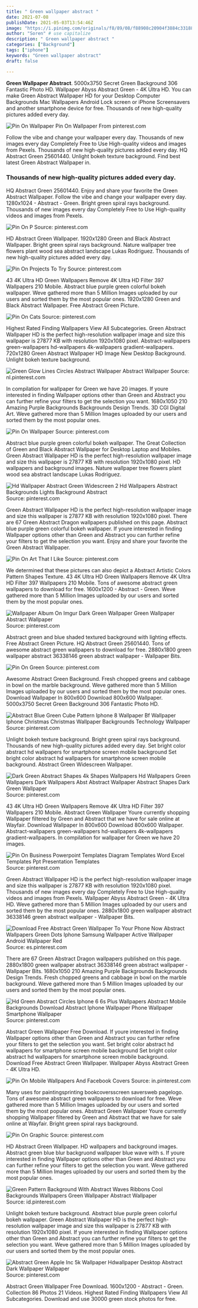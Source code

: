 ```yaml
---
title: " Green wallpaper abstract "
date: 2021-07-08
publishDate: 2021-05-03T13:54:46Z
image: "https://i.pinimg.com/originals/f8/89/08/f88908c20904f3884c331881c0124463.jpg"
author: "Soren" # use capitalize
description: " Green wallpaper abstract "
categories: ["Background"]
tags: ["iphone"]
keywords: "Green wallpaper abstract"
draft: false

---
```



**Green Wallpaper Abstract**. 5000x3750 Secret Green Background 306 Fantastic Photo HD. Wallpaper Abyss Abstract Green - 4K Ultra HD. You can make Green Abstract Wallpaper HD for your Desktop Computer Backgrounds Mac Wallpapers Android Lock screen or iPhone Screensavers and another smartphone device for free. Thousands of new high-quality pictures added every day.

![Pin On Wallpaper](https://i.pinimg.com/originals/42/a2/8a/42a28a669e4f1549f646379300a2289a.jpg "Pin On Wallpaper")
Pin On Wallpaper From pinterest.com


Follow the vibe and change your wallpaper every day. Thousands of new images every day Completely Free to Use High-quality videos and images from Pexels. Thousands of new high-quality pictures added every day. HQ Abstract Green 25601440. Unlight bokeh texture background. Find best latest Green Abstract Wallpaper in.

### Thousands of new high-quality pictures added every day.

HQ Abstract Green 25601440. Enjoy and share your favorite the Green Abstract Wallpaper. Follow the vibe and change your wallpaper every day. 1280x1024 - Abstract - Green. Bright green spiral rays background. Thousands of new images every day Completely Free to Use High-quality videos and images from Pexels.


![Pin On P](https://i.pinimg.com/originals/9a/4f/b5/9a4fb5f157b85605c3753d9319a1be33.jpg "Pin On P")
Source: pinterest.com

HD Abstract Green Wallpaper. 1920x1280 Green and Black Abstract Wallpaper. Bright green spiral rays background. Nature wallpaper tree flowers plant wood sea abstract landscape Lukas Rodriguez. Thousands of new high-quality pictures added every day.

![Pin On Projects To Try](https://i.pinimg.com/originals/fa/fe/54/fafe540761a01656f60d40405616bf73.jpg "Pin On Projects To Try")
Source: pinterest.com

43 4K Ultra HD Green Wallpapers Remove 4K Ultra HD Filter 397 Wallpapers 210 Mobile. Abstract blue purple green colorful bokeh wallpaper. Weve gathered more than 5 Million Images uploaded by our users and sorted them by the most popular ones. 1920x1280 Green and Black Abstract Wallpaper. Free Abstract Green Picture.

![Pin On Cats](https://i.pinimg.com/originals/d6/a8/72/d6a872de10692b65ab0b1a68edc9800a.jpg "Pin On Cats")
Source: pinterest.com

Highest Rated Finding Wallpapers View All Subcategories. Green Abstract Wallpaper HD is the perfect high-resolution wallpaper image and size this wallpaper is 27877 KB with resolution 1920x1080 pixel. Abstract-wallpapers green-wallpapers hd-wallpapers 4k-wallpapers gradient-wallpapers. 720x1280 Green Abstract Wallpaper HD Image New Desktop Background. Unlight bokeh texture background.

![Green Glow Lines Circles Abstract Wallpaper Abstract Wallpaper](https://i.pinimg.com/originals/fb/6b/4c/fb6b4c04c814e3a8771f87bf2b1bd547.jpg "Green Glow Lines Circles Abstract Wallpaper Abstract Wallpaper")
Source: nl.pinterest.com

In compilation for wallpaper for Green we have 20 images. If youre interested in finding Wallpaper options other than Green and Abstract you can further refine your filters to get the selection you want. 1680x1050 210 Amazing Purple Backgrounds Backgrounds Design Trends. 3D CGI Digital Art. Weve gathered more than 5 Million Images uploaded by our users and sorted them by the most popular ones.

![Pin On Wallpaper](https://i.pinimg.com/originals/42/a2/8a/42a28a669e4f1549f646379300a2289a.jpg "Pin On Wallpaper")
Source: pinterest.com

Abstract blue purple green colorful bokeh wallpaper. The Great Collection of Green and Black Abstract Wallpaper for Desktop Laptop and Mobiles. Green Abstract Wallpaper HD is the perfect high-resolution wallpaper image and size this wallpaper is 27877 KB with resolution 1920x1080 pixel. HD wallpapers and background images. Nature wallpaper tree flowers plant wood sea abstract landscape Lukas Rodriguez.

![Hd Wallpaper Abstract Green Widescreen 2 Hd Wallpapers Abstract Backgrounds Lights Background Abstract](https://i.pinimg.com/originals/31/e8/cb/31e8cb88e37b2ba0729a949259714dd1.jpg "Hd Wallpaper Abstract Green Widescreen 2 Hd Wallpapers Abstract Backgrounds Lights Background Abstract")
Source: pinterest.com

Green Abstract Wallpaper HD is the perfect high-resolution wallpaper image and size this wallpaper is 27877 KB with resolution 1920x1080 pixel. There are 67 Green Abstract Dragon wallpapers published on this page. Abstract blue purple green colorful bokeh wallpaper. If youre interested in finding Wallpaper options other than Green and Abstract you can further refine your filters to get the selection you want. Enjoy and share your favorite the Green Abstract Wallpaper.

![Pin On Art That I Like](https://i.pinimg.com/originals/a3/4e/1a/a34e1a56d7de95eb10c7a94c1c1d1ea2.jpg "Pin On Art That I Like")
Source: pinterest.com

We determined that these pictures can also depict a Abstract Artistic Colors Pattern Shapes Texture. 43 4K Ultra HD Green Wallpapers Remove 4K Ultra HD Filter 397 Wallpapers 210 Mobile. Tons of awesome abstract green wallpapers to download for free. 1600x1200 - Abstract - Green. Weve gathered more than 5 Million Images uploaded by our users and sorted them by the most popular ones.

![Wallpaper Album On Imgur Dark Green Wallpaper Green Wallpaper Abstract Wallpaper](https://i.pinimg.com/originals/13/19/7a/13197a60f3641722486118d311b3d468.jpg "Wallpaper Album On Imgur Dark Green Wallpaper Green Wallpaper Abstract Wallpaper")
Source: pinterest.com

Abstract green and blue shaded textured background with lighting effects. Free Abstract Green Picture. HQ Abstract Green 25601440. Tons of awesome abstract green wallpapers to download for free. 2880x1800 green wallpaper abstract 36338146 green abstract wallpaper - Wallpaper Bits.

![Pin On Green](https://i.pinimg.com/originals/ee/36/bb/ee36bba761e74b7f65fc618f8f98b719.jpg "Pin On Green")
Source: pinterest.com

Awesome Abstract Green Background. Fresh chopped greens and cabbage in bowl on the marble background. Weve gathered more than 5 Million Images uploaded by our users and sorted them by the most popular ones. Download Wallpaper In 800x600 Download 800x600 Wallpaper. 5000x3750 Secret Green Background 306 Fantastic Photo HD.

![Abstract Blue Green Cube Pattern Iphone 8 Wallpaper Bf Wallpaper Iphone Christmas Christmas Wallpaper Backgrounds Technology Wallpaper](https://i.pinimg.com/736x/ef/d1/33/efd1332b26c2fb15206eea656b0c6c52.jpg "Abstract Blue Green Cube Pattern Iphone 8 Wallpaper Bf Wallpaper Iphone Christmas Christmas Wallpaper Backgrounds Technology Wallpaper")
Source: pinterest.com

Unlight bokeh texture background. Bright green spiral rays background. Thousands of new high-quality pictures added every day. Set bright color abstract hd wallpapers for smartphone screen mobile background Set bright color abstract hd wallpapers for smartphone screen mobile background. Abstract Green Widescreen Wallpaper.

![Dark Green Abstract Shapes 4k Shapes Wallpapers Hd Wallpapers Green Wallpapers Dark Wallpapers Abst Abstract Wallpaper Abstract Shapes Dark Green Wallpaper](https://i.pinimg.com/originals/a7/d9/ab/a7d9abccd3e10f21ff6f1b14c1631111.jpg "Dark Green Abstract Shapes 4k Shapes Wallpapers Hd Wallpapers Green Wallpapers Dark Wallpapers Abst Abstract Wallpaper Abstract Shapes Dark Green Wallpaper")
Source: pinterest.com

43 4K Ultra HD Green Wallpapers Remove 4K Ultra HD Filter 397 Wallpapers 210 Mobile. Abstract Green Wallpaper Youre currently shopping Wallpaper filtered by Green and Abstract that we have for sale online at Wayfair. Download Wallpaper In 800x600 Download 800x600 Wallpaper. Abstract-wallpapers green-wallpapers hd-wallpapers 4k-wallpapers gradient-wallpapers. In compilation for wallpaper for Green we have 20 images.

![Pin On Business Powerpoint Templates Diagram Templates Word Excel Templates Ppt Presentation Templates](https://i.pinimg.com/originals/7e/57/91/7e579189c1f5fa8adcc13d450353501c.jpg "Pin On Business Powerpoint Templates Diagram Templates Word Excel Templates Ppt Presentation Templates")
Source: pinterest.com

Green Abstract Wallpaper HD is the perfect high-resolution wallpaper image and size this wallpaper is 27877 KB with resolution 1920x1080 pixel. Thousands of new images every day Completely Free to Use High-quality videos and images from Pexels. Wallpaper Abyss Abstract Green - 4K Ultra HD. Weve gathered more than 5 Million Images uploaded by our users and sorted them by the most popular ones. 2880x1800 green wallpaper abstract 36338146 green abstract wallpaper - Wallpaper Bits.

![Download Free Abstract Green Wallpaper To Your Phone Now Abstract Wallpapers Green Dots Iphone Samsung Wallpaper Active Wallpaper Android Wallpaper Red](https://i.pinimg.com/564x/ec/f3/76/ecf37693f4923c16464d70cea942eda7.jpg "Download Free Abstract Green Wallpaper To Your Phone Now Abstract Wallpapers Green Dots Iphone Samsung Wallpaper Active Wallpaper Android Wallpaper Red")
Source: es.pinterest.com

There are 67 Green Abstract Dragon wallpapers published on this page. 2880x1800 green wallpaper abstract 36338146 green abstract wallpaper - Wallpaper Bits. 1680x1050 210 Amazing Purple Backgrounds Backgrounds Design Trends. Fresh chopped greens and cabbage in bowl on the marble background. Weve gathered more than 5 Million Images uploaded by our users and sorted them by the most popular ones.

![Hd Green Abstract Circles Iphone 6 6s Plus Wallpapers Abstract Mobile Backgrounds Download Abstract Iphone Wallpaper Phone Wallpaper Smartphone Wallpaper](https://i.pinimg.com/originals/95/70/cb/9570cb6770a53ccfc74c1fc86cc7f64b.jpg "Hd Green Abstract Circles Iphone 6 6s Plus Wallpapers Abstract Mobile Backgrounds Download Abstract Iphone Wallpaper Phone Wallpaper Smartphone Wallpaper")
Source: pinterest.com

Abstract Green Wallpaper Free Download. If youre interested in finding Wallpaper options other than Green and Abstract you can further refine your filters to get the selection you want. Set bright color abstract hd wallpapers for smartphone screen mobile background Set bright color abstract hd wallpapers for smartphone screen mobile background. Download Free Abstract Green Wallpaper. Wallpaper Abyss Abstract Green - 4K Ultra HD.

![Pin On Mobile Wallpapers And Facebook Covers](https://i.pinimg.com/originals/22/f7/d1/22f7d15aea4207cc65c1410cf0cb53de.jpg "Pin On Mobile Wallpapers And Facebook Covers")
Source: in.pinterest.com

Many uses for paintingsprinting bookcoversscreen saversweb pagelogo. Tons of awesome abstract green wallpapers to download for free. Weve gathered more than 5 Million Images uploaded by our users and sorted them by the most popular ones. Abstract Green Wallpaper Youre currently shopping Wallpaper filtered by Green and Abstract that we have for sale online at Wayfair. Bright green spiral rays background.

![Pin On Graphic](https://i.pinimg.com/originals/ce/65/a4/ce65a4d7e88fb7659b5a0396fd11922a.jpg "Pin On Graphic")
Source: pinterest.com

HD Abstract Green Wallpaper. HD wallpapers and background images. Abstract green blue blur backgruond wallpaper blue wave with s. If youre interested in finding Wallpaper options other than Green and Abstract you can further refine your filters to get the selection you want. Weve gathered more than 5 Million Images uploaded by our users and sorted them by the most popular ones.

![Green Pattern Background With Abstract Waves Ribbons Cool Backgrounds Wallpapers Green Wallpaper Abstract Wallpaper](https://i.pinimg.com/originals/02/cd/ce/02cdce5b1a36f67fbc7a18d1be99f830.jpg "Green Pattern Background With Abstract Waves Ribbons Cool Backgrounds Wallpapers Green Wallpaper Abstract Wallpaper")
Source: id.pinterest.com

Unlight bokeh texture background. Abstract blue purple green colorful bokeh wallpaper. Green Abstract Wallpaper HD is the perfect high-resolution wallpaper image and size this wallpaper is 27877 KB with resolution 1920x1080 pixel. If youre interested in finding Wallpaper options other than Green and Abstract you can further refine your filters to get the selection you want. Weve gathered more than 5 Million Images uploaded by our users and sorted them by the most popular ones.

![Abstract Green Apple Inc 5k Wallpaper Hdwallpaper Desktop Abstract Dark Wallpaper Wallpaper](https://i.pinimg.com/originals/f8/89/08/f88908c20904f3884c331881c0124463.jpg "Abstract Green Apple Inc 5k Wallpaper Hdwallpaper Desktop Abstract Dark Wallpaper Wallpaper")
Source: pinterest.com

Abstract Green Wallpaper Free Download. 1600x1200 - Abstract - Green. Collection 86 Photos 21 Videos. Highest Rated Finding Wallpapers View All Subcategories. Download and use 30000 green stock photos for free.

